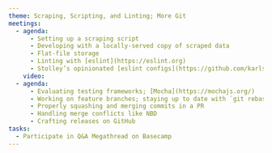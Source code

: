 ```yaml
---
theme: Scraping, Scripting, and Linting; More Git
meetings:
  - agenda:
      - Setting up a scraping script
      - Developing with a locally-served copy of scraped data
      - Flat-file storage
      - Linting with [eslint](https://eslint.org)
      - Stolley’s opinionated [eslint configs](https://github.com/karlstolley/eslint-config)
    video:
  - agenda:
      - Evaluating testing frameworks; [Mocha](https://mochajs.org/)
      - Working on feature branches; staying up to date with `git rebase`
      - Properly squashing and merging commits in a PR
      - Handling merge conflicts like NBD
      - Crafting releases on GitHub
tasks:
  - Participate in Q&A Megathread on Basecamp
---
```

